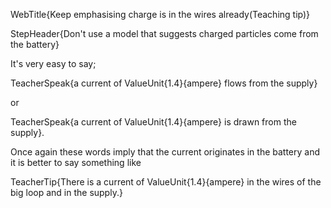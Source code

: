 WebTitle{Keep emphasising charge is in the wires already(Teaching tip)}

StepHeader{Don't use a model that suggests charged particles come from the battery}

It's very easy to say;

TeacherSpeak{a current of ValueUnit{1.4}{ampere} flows from the supply}

or

TeacherSpeak{a current of ValueUnit{1.4}{ampere} is drawn from the supply}.

Once again these words imply that the current originates in the battery and it is better to say something like

TeacherTip{There is a current of ValueUnit{1.4}{ampere} in the wires of the big loop and in the supply.}

